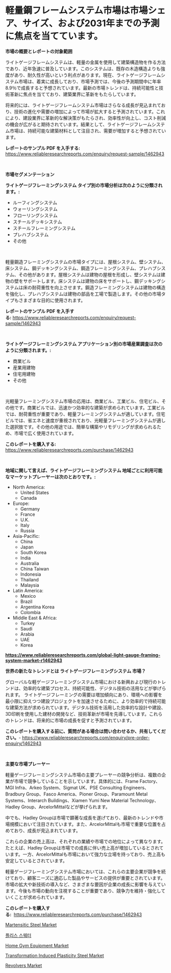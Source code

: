 <p><h1>軽量鋼フレームシステム市場は市場シェア、サイズ、および2031年までの予測に焦点を当てています。</h1></p><p><strong>市場の概要とレポートの対象範囲</strong></p>
<p><p>ライトゲージフレームシステムは、軽量の金属を使用して建築構造物を作る方法であり、近年急速に普及しています。このシステムは、既存の木造構造よりも強度があり、耐久性が高いという利点があります。現在、ライトゲージフレームシステム市場は、着実に成長しており、市場予測では、今後の予測期間中に年率8.9％で成長すると予想されています。最新の市場トレンドは、持続可能性と技術革新に焦点を当てており、建築業界に革新をもたらしています。</p><p>将来的には、ライトゲージフレームシステム市場はさらなる成長が見込まれており、技術の進化や需要の増加によって市場が拡大すると予測されています。これにより、建設業界に革新的な解決策がもたらされ、効率性が向上し、コスト削減の機会が広がると期待されています。結果として、ライトゲージフレームシステム市場は、持続可能な建築材料として注目され、需要が増加すると予想されています。</p></p>
<p><strong>レポートのサンプル PDF を入手する:</strong> <a href="https://www.reliableresearchreports.com/enquiry/request-sample/1462943">https://www.reliableresearchreports.com/enquiry/request-sample/1462943</a></p>
<p>&nbsp;</p>
<p><strong>市場セグメンテーション</strong></p>
<p><strong>ライトゲージフレーミングシステム タイプ別の市場分析は次のように分類されます。:</strong></p>
<p><ul><li>ルーフィングシステム</li><li>ウォーリングシステム</li><li>フローリングシステム</li><li>スチールデッキシステム</li><li>スチールフレーミングシステム</li><li>プレハブシステム</li><li>その他</li></ul></p>
<p>&nbsp;</p>
<p><p>軽量鋼造フレーミングシステムの市場タイプには、屋根システム、壁システム、床システム、鋼デッキングシステム、鋼造フレーミングシステム、プレハブシステム、その他があります。屋根システムは建物の屋根を形成し、壁システムは建物の壁をサポートします。床システムは建物の床をサポートし、鋼デッキングシステムは床の耐荷重性を向上させます。鋼造フレーミングシステムは建物の構造を強化し、プレハブシステムは建物の部品を工場で製造します。その他の市場タイプもさまざまな目的に使用されます。</p></p>
<p><strong>レポートのサンプル PDF を入手する:</strong>&nbsp;<a href="https://www.reliableresearchreports.com/enquiry/request-sample/1462943">https://www.reliableresearchreports.com/enquiry/request-sample/1462943</a></p>
<p>&nbsp;</p>
<p><strong> ライトゲージフレーミングシステム アプリケーション別の市場産業調査は次のように分類されます。:</strong></p>
<p><ul><li>商業ビル</li><li>産業用建物</li><li>住宅用建物</li><li>その他</li></ul></p>
<p>&nbsp;</p>
<p><p>光軽量フレーミングシステム市場の応用は、商業ビル、工業ビル、住宅ビル、その他です。商業ビルでは、迅速かつ効率的な建築が求められています。工業ビルでは、耐荷重性が重要であり、軽量フレーミングシステムが適しています。住宅ビルでは、省エネと速度が重視されており、光軽量フレーミングシステムが適した選択肢です。その他の用途では、簡単な構築やリモデリングが求められるため、市場で広く使用されています。</p></p>
<p><strong>このレポートを購入する:</strong>&nbsp; <a href="https://www.reliableresearchreports.com/purchase/1462943">https://www.reliableresearchreports.com/purchase/1462943</a></p>
<p>&nbsp;</p>
<p><strong>地域に関して言えば、ライトゲージフレーミングシステム 地域ごとに利用可能なマーケットプレーヤーは次のとおりです。:</strong></p>
<p><ul>
    <li>
        North America:
        <ul>
            <li>United States</li>
            <li>Canada</li>
        </ul>
    </li>
    <li>
        Europe:
        <ul>
            <li>Germany</li>
            <li>France</li>
            <li>U.K.</li>
            <li>Italy</li>
            <li>Russia</li>
        </ul>
    </li>
    <li>
        Asia-Pacific:
        <ul>
            <li>China</li>
            <li>Japan</li>
            <li>South Korea</li>
            <li>India</li>
            <li>Australia</li>
            <li>China Taiwan</li>
            <li>Indonesia</li>
            <li>Thailand</li>
            <li>Malaysia</li>
        </ul>
    </li>
    <li>
        Latin America:
        <ul>
            <li>Mexico</li>
            <li>Brazil</li>
            <li>Argentina Korea</li>
            <li>Colombia</li>
        </ul>
    </li>
    <li>
        Middle East & Africa:
        <ul>
            <li>Turkey</li>
            <li>Saudi</li>
            <li>Arabia</li>
            <li>UAE</li>
            <li>Korea</li>
        </ul>
    </li>
    </ul></p>
<p><strong><a href="https://www.reliableresearchreports.com/global-light-gauge-framing-system-market-r1462943">https://www.reliableresearchreports.com/global-light-gauge-framing-system-market-r1462943</a></strong>&nbsp;</p>
<p><strong>世界の新たなトレンドとは ライトゲージフレーミングシステム 市場？</strong></p>
<p><p>グローバルな軽ゲージフレーミングシステム市場における新興および現行のトレンドは、効率的な建築プロセス、持続可能性、デジタル技術の活用などが挙げられます。 ライトゲージフレーミングの需要は増加傾向にあり、環境への影響を最小限に抑えつつ建設プロジェクトを加速させるために、より効率的で持続可能な建築方法が求められています。デジタル技術を活用した効率的な設計や建設、3D印刷を使用した建材の開発など、技術革新が市場を先導しています。これらのトレンドは、将来的に市場の成長を促すと予測されています。</p></p>
<p><strong>このレポートを購入する前に、質問がある場合は問い合わせるか、共有してください。</strong>- <a href="https://www.reliableresearchreports.com/enquiry/pre-order-enquiry/1462943">https://www.reliableresearchreports.com/enquiry/pre-order-enquiry/1462943</a></p>
<p>&nbsp;</p>
<p><strong>主要な市場プレーヤー</strong></p>
<p><p>軽量ゲージフレーミングシステム市場の主要プレーヤーの競争分析は、複数の企業が市場で競争していることを示しています。具体的には、Frame Factory、MGI Infra、Arkeo System、Sigmat UK、PSE Consulting Engineers、Bradbury Group、Fasco America、Pioner Group、Paramount Metal Systems、Interarch Buildings、Xiamen Yumi New Material Technology、Hadley Group、ArcelorMittalなどが挙げられます。</p><p>中でも、Hadley Groupは市場で顕著な成長を遂げており、最新のトレンドや市場規模において注目されています。また、ArcelorMittalも市場で重要な位置を占めており、成長が見込まれています。</p><p>これらの企業の売上高は、それぞれの業績や市場での地位によって異なります。たとえば、Hadley Groupは市場での成長に伴い売上高が増加しているとされています。一方、ArcelorMittalも市場において強力な立場を持っており、売上高も安定しているとされています。</p><p>軽量ゲージフレーミングシステム市場においては、これらの主要企業が競争を続けており、顧客ニーズに適応した製品やサービスの提供が重要とされています。市場の拡大や新技術の導入など、さまざまな要因が企業の成長に影響を与えています。今後も市場の動向を注視することが重要であり、競争力を維持・強化していくことが求められています。</p></p>
<p><strong>このレポートを購入する:</strong>&nbsp;&nbsp;<a href="https://www.reliableresearchreports.com/purchase/1462943">https://www.reliableresearchreports.com/purchase/1462943</a></p>
<p><p><a href="https://issuu.com/reportprime-2/docs/martensitic-steel-market-size-2030.pptx">Martensitic Steel Market</a></p><p><a href="https://github.com/vsap75a286l/Market-Research-Report-List-1/blob/main/846613428091.md">플리스 스웨터</a></p><p><a href="https://github.com/lylyparadise/Market-Research-Report-List-2/blob/main/home-gym-equipment-market.md">Home Gym Equipment Market</a></p><p><a href="https://issuu.com/reportprime-2/docs/transformation-induced-plasticity-steel-market-siz">Transformation Induced Plasticity Steel Market</a></p><p><a href="https://view.publitas.com/reportprime-1/revolvers-market-furnishes-information-on-market-share-market-trends-and-market-growth/">Revolvers Market</a></p></p>